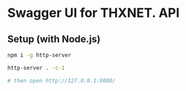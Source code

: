 # Swagger UI for THXNET. API

## Setup (with Node.js)

```sh
npm i -g http-server

http-server . -c-1

# then open http://127.0.0.1:8080/
```
